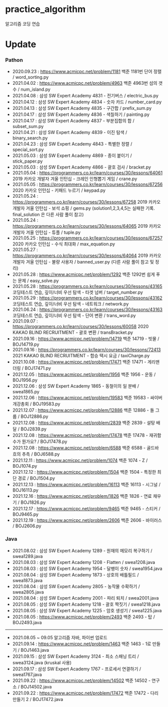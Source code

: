 # practice_algorithm

알고리즘 코딩 연습

# Update
### Pathon
- 2020.09.23 : https://www.acmicpc.net/problem/1181 백준 1181번 단어 정렬 / word_sorting.py
- 2021.04.02 : https://www.acmicpc.net/problem/4963 백준 4963번 섬의 갯수 / num_island.py
- 2021.04.08 : 삼성 SW Expert Academy 4831 - 전기버스 / electric_bus.py
- 2021.04.12 : 삼성 SW Expert Academy 4834 - 숫자 카드 / number_card.py
- 2021.04.13 : 삼성 SW Expert Academy 4835 - 구간합 / prefix_sum.py
- 2021.04.17 : 삼성 SW Expert Academy 4836 - 색칠하기 / painting.py
- 2021.04.17 : 삼성 SW Expert Academy 4837 - 부분집합의 합 / subset_sum.py
- 2021.04.21 : 삼성 SW Expert Academy 4839 - 이진 탐색 / binary_search.py
- 2021.04.23 : 삼성 SW Expert Academy 4843 - 특별한 정렬 / special_sort.py
- 2021.05.03 : 삼성 SW Expert Academy 4869 - 종이 붙이기 / stick_paper.py
- 2021.05.03 : 삼성 SW Expert Academy 4866 - 괄호 검사 / bracket.py
- 2021.05.04 : https://programmers.co.kr/learn/courses/30/lessons/64061 2019 카카오 개발자 겨울 인턴십 - 크레인 인형뽑기 게임 / crane.py
- 2021.05.05 : https://programmers.co.kr/learn/courses/30/lessons/67256 2020 카카오 인턴십 - 키패드 누르기 / keypad.py
- 2021.05.24 : https://programmers.co.kr/learn/courses/30/lessons/67258 2019 카카오 개발자 겨울 인턴십 - 보석 쇼핑 / gems.py (solution1,2,3,4,5는 실패한 기록. final_solution 은 다른 사람 풀이 참고)
- 2021.05.24 : https://programmers.co.kr/learn/courses/30/lessons/64065 2019 카카오 개발자 겨울 인턴십 - 튜플 / tuple.py
- 2021.05.25 : https://programmers.co.kr/learn/courses/30/lessons/67257 2020 카카오 인턴십 - 수식 최대화 / max_equation.py
- 2021.05.27 : https://programmers.co.kr/learn/courses/30/lessons/64064 2019 카카오 개발자 겨울 인턴십 - 불량 사용자 / banned_user.py (다른 사람 풀이 참고 및 정리)
- 2021.05.28 : https://www.acmicpc.net/problem/1292 백준 1292번 쉽게 푸는 문제 / easy_solve.py
- 2021.05.28 : https://programmers.co.kr/learn/courses/30/lessons/43165 코딩테스트 연습, 깊이/너비 우선 탐색 - 타겟 넘버 / target_number.py
- 2021.05.29 : https://programmers.co.kr/learn/courses/30/lessons/43162 코딩테스트 연습, 깊이/너비 우선 탐색 - 네트워크 / network.py
- 2021.06.24 : https://programmers.co.kr/learn/courses/30/lessons/43163 코딩테스트 연습, 깊이/너비 우선 탐색 - 단어 변환 / trans_word.py
- 2021.09.07 : https://programmers.co.kr/learn/courses/30/lessons/60058 2020 KAKAO BLIND RECRUITMENT - 괄호 변환 / transBracket.py
- 2021.09.16 : https://www.acmicpc.net/problem/14719 백준 14719 - 빗물 / BOJ14719.py
- 2021.09.16 : https://programmers.co.kr/learn/courses/30/lessons/72413 2021 KAKAO BLIND RECRUITMENT - 합승 택시 요금 / taxiCharge.py
- 2021.10.08 : https://www.acmicpc.net/problem/17471 백준 17471 - 게리맨더링 / BOJ17471.py
- 2021.12.05 : https://www.acmicpc.net/problem/1956 백준 1956 - 운동 / BOJ1956.py
- 2021.12.06 : 삼성 SW Expert Academy 1865 - 동철이의 일 분배 / swea1865.py
- 2021.12.06 : https://www.acmicpc.net/problem/19583 백준 19583 - 싸이버개강총회 / BOJ19583.py
- 2021.12.07 : https://www.acmicpc.net/problem/12886 백준 12886 - 돌 그룹 / BOJ12886.py
- 2021.12.08 : https://www.acmicpc.net/problem/2839 백준 2839 - 설탕 배달 / BOJ2839.py
- 2021.12.08 : https://www.acmicpc.net/problem/17478 백준 17478 - 재귀함수가 뭔가요? / BOJ17478.py
- 2021.12.08 : https://www.acmicpc.net/problem/6588 백준 6588 - 골드바흐의 추측 / BOJ6588.py
- 2021.12.11 : https://www.acmicpc.net/problem/1074 백준 1074 - Z / BOJ1074.py
- 2021.12.12 : https://www.acmicpc.net/problem/1504 백준 1504 - 특정한 최단 경로 / BOJ1504.py
- 2021.12.13 : https://www.acmicpc.net/problem/16113 백준 16113 - 시그널 / BOJ16113.py
- 2021.12.16 : https://www.acmicpc.net/problem/1826 백준 1826 - 연료 채우기 / BOJ1826.py
- 2021.12.17 : https://www.acmicpc.net/problem/9465 백준 9465 - 스티커 / BOJ9465.py
- 2021.12.19 : https://www.acmicpc.net/problem/2606 백준 2606 - 바이러스 / BOJ2606.py

### Java
- 2021.08.02 : 삼성 SW Expert Academy 1289 - 원재의 메모리 복구하기 / swea1289.java
- 2021.08.03 : 삼성 SW Expert Academy 1208 - Flatten / swea1208.java
- 2021.08.03 : 삼성 SW Expert Academy 1954 - 달팽이 숫자 / swea1954.java
- 2021.08.04 : 삼성 SW Expert Academy 1873 - 상호의 배틀필드 / swea1873.java
- 2021.08.04 : 삼성 SW Expert Academy 2805 - 농작물 수확하기 / swea2805.java
- 2021.08.04 : 삼성 SW Expert Academy 2001 - 파리 퇴치 / swea2001.java
- 2021.08.05 : 삼성 SW Expert Academy 1218 - 괄호 짝짓기 / swea1218.java
- 2021.08.05 : 삼성 SW Expert Academy 1225 - 암호 생성기 / swea1225.java
- 2021.08.05 : https://www.acmicpc.net/problem/2493 백준 2493 - 탑 / BOJ2493.java
---
- 2021.08.05 ~ 09.05 알고리즘 자바, 파이썬 업로드
- 2021.09.14 : https://www.acmicpc.net/problem/1463 백준 1463 - 1로 만들기 / BOJ1463.java
- 2021.09.15 : 삼성 SW Expert Academy 3124 - 최소 스패닝 트리 / swea3124.java (kruskal 사용)
- 2021.09.17 : 삼성 SW Expert Academy 1767 - 프로세서 연결하기 / swea1767.java
- 2021.09.22 : https://www.acmicpc.net/problem/14502 백준 14502 - 연구소 / BOJ14502.java
- 2021.09.22 : https://www.acmicpc.net/problem/17472 백준 17472 - 다리 만들기 2 / BOJ17472.java
